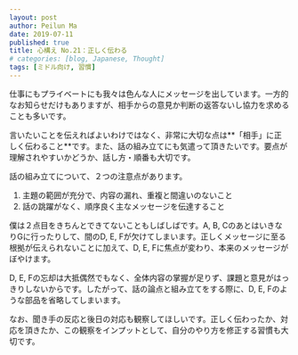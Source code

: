 ```yaml
---
layout: post
author: Peilun Ma
date: 2019-07-11
published: true
title: 心構え No.21：正しく伝わる
# categories: [blog, Japanese, Thought]
tags: [ミドル向け, 習慣]
---
```

仕事にもプライベートにも我々は色んな人にメッセージを出しています。一方的なお知らせだけもありますが、相手からの意見か判断の返答ないし協力を求めることも多いです。

言いたいことを伝えればよいわけではなく、非常に大切な点は**「相手」に正しく伝わること**です。また、話の組み立てにも気遣って頂きたいです。要点が理解されやすいかどうか、話し方・順番も大切です。

話の組み立てについて、２つの注意点があります。
1.  主題の範囲が充分で、内容の漏れ、重複と間違いのないこと
2.  話の跳躍がなく、順序良く主なメッセージを伝達すること

僕は２点目をきちんとできてないこともしばしばです。A, B, CのあとはいきなりGに行ったりして、間のD, E, Fが欠けてしまいます。正しくメッセージに至る根拠が伝えられないことに加えて、D, E, Fに焦点が変わり、本来のメッセージがぼやけます。

D, E, Fの忘却は大抵偶然でもなく、全体内容の掌握が足りず、課題と意見がはっきりしないからです。したがって、話の論点と組み立てをする際に、D, E, Fのような部品を省略してしまいます。

なお、聞き手の反応と後日の対応も観察してほしいです。正しく伝わったか、対応を頂きたか、この観察をインプットとして、自分のやり方を修正する習慣も大切です。
